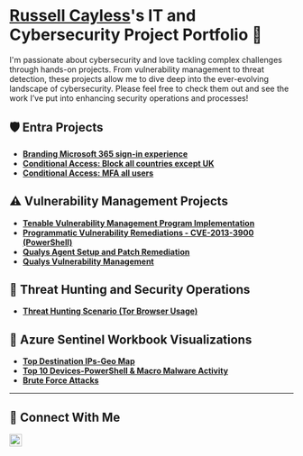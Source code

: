 # <a href="https://www.linkedin.com/in/russell-cayless-18447a7a/">Russell Cayless</a>'s IT and Cybersecurity Project Portfolio 🔐

I'm passionate about cybersecurity and love tackling complex challenges through hands-on projects. From vulnerability management to threat detection, these projects allow me to dive deep into the ever-evolving landscape of cybersecurity. Please feel free to check them out and see the work I’ve put into enhancing security operations and processes!

## 🛡️ Entra Projects

- **[Branding Microsoft 365 sign-in experience](https://githttps://github.com/russellcayless/Entra/blob/23561ba1506e17d39d1647521e79bfc087c95782/ca_except_UK.mdhub.com/russellcayless/Entra/blob/4111ae254ee0df70c8d1d885182e5e328b8a1b46/branding_m365_login.md)**
- **[Conditional Access: Block all countries except UK](https://github.com/russellcayless/Entra/blob/main/ca_except_UK.md)**
- **[Conditional Access: MFA all users](https://github.com/russellcayless/Entra/blob/62539abc5beb2c00a9333a44bcb0256ab3886b7f/mfa.md)**

## ⚠️ Vulnerability Management Projects

- **[Tenable Vulnerability Management Program Implementation](https://github.com/russellcayless/vulnerability-management-program/blob/39d61183e0d2e8aec1610411faa043d9880adae6/README.md)**
- **[Programmatic Vulnerability Remediations - CVE-2013-3900 (PowerShell)](https://github.com/russellcayless/vulnerability-management/blob/8bcf38d7af63ef93a728e3e70916cac8bf327fd2/CVE-2013-3900.ps1)**
- **[Qualys Agent Setup and Patch Remediation](https://github.com/russellcayless/Qualys/blob/30df80f695ae090b18b90fa2d4b7fbb84753ccce/qu_patching.md)**
- **[Qualys Vulnerability Management](https://github.com/russellcayless/Qualys-Vulnerability/blob/6cdc98b1e9d3b99ac1be6b76e3dc25f3c3abbf90/qu_vul.md)**


## 🚨 Threat Hunting and Security Operations

- **[Threat Hunting Scenario (Tor Browser Usage)](https://github.com/russellcayless/threat-hunting-tor-browser/blob/559b3311c80cf8e85b34bb134e7a2f12c8e6ca08/README.md)**

## 📖 Azure Sentinel Workbook Visualizations

- **[Top Destination IPs-Geo Map](https://github.com/russellcayless/sentinel_workbooks/blob/46464d34e53d5b560550119c73669a67a6c8c6f7/Top_Destination_IPs-Geo_Map.md)**
- **[Top 10 Devices-PowerShell & Macro Malware Activity](https://github.com/russellcayless/sentinel_workbooks/blob/46464d34e53d5b560550119c73669a67a6c8c6f7/Top_10_Devices-PowerShell_%26_Macro_Malware_Activity.md)**
- **[Brute Force Attacks](https://github.com/russellcayless/sentinel_workbooks/blob/46464d34e53d5b560550119c73669a67a6c8c6f7/Brute_Force_Attacks.md)**

<hr/>

## 🤳 Connect With Me

[<img align="left" alt="___________ | LinkedIn" width="22px" src="https://cdn.jsdelivr.net/npm/simple-icons@v3/icons/linkedin.svg" />][linkedin]


[linkedin]: https://linkedin.com/in/russell-cayless-18447a7a/ 

<!--
<img width="35" alt="image" src="https://github.com/user-attachments/assets/2f41c7cd-5ea8-4475-b451-a37161b6c3fb"> 
<img width="35" alt="image" src="https://github.com/user-attachments/assets/77649969-9910-4994-8b96-74a116cfb2a8">
-->
